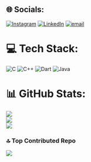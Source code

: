 
## 🌐 Socials:
[![Instagram](https://img.shields.io/badge/Instagram-%23E4405F.svg?logo=Instagram&logoColor=white)](https://instagram.com/the_lonewolf__7) [![LinkedIn](https://img.shields.io/badge/LinkedIn-%230077B5.svg?logo=linkedin&logoColor=white)](https://linkedin.com/in/parakh7787) [![email](https://img.shields.io/badge/Email-D14836?logo=gmail&logoColor=white)](mailto:srivastavparakhkumar@gmail.com) 

# 💻 Tech Stack:
![C](https://img.shields.io/badge/c-%2300599C.svg?style=plastic&logo=c&logoColor=white) ![C++](https://img.shields.io/badge/c++-%2300599C.svg?style=plastic&logo=c%2B%2B&logoColor=white) ![Dart](https://img.shields.io/badge/dart-%230175C2.svg?style=plastic&logo=dart&logoColor=white) ![Java](https://img.shields.io/badge/java-%23ED8B00.svg?style=plastic&logo=openjdk&logoColor=white)
# 📊 GitHub Stats:
![](https://github-readme-stats.vercel.app/api?username=fatbrain96&theme=dark&hide_border=false&include_all_commits=false&count_private=false)<br/>
![](https://nirzak-streak-stats.vercel.app/?user=fatbrain96&theme=dark&hide_border=false)<br/>
![](https://github-readme-stats.vercel.app/api/top-langs/?username=fatbrain96&theme=dark&hide_border=false&include_all_commits=false&count_private=false&layout=compact)

### 🔝 Top Contributed Repo
![](https://github-contributor-stats.vercel.app/api?username=fatbrain96&limit=5&theme=highcontrast&combine_all_yearly_contributions=true)

